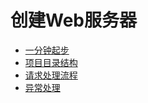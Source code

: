 # 创建Web服务器

* [一分钟起步](web/in_one_minute.md)
* [项目目录结构](web/project_dir.md)
* [请求处理流程](web/request_flow.md)
* [异常处理](web/exception.md)



